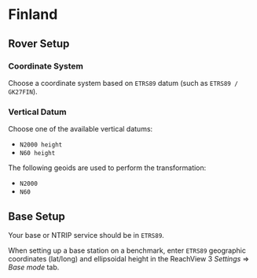 # Finland

## Rover Setup

### Coordinate System

Choose a coordinate system based on `ETRS89` datum (such as `ETRS89 / GK27FIN`).

### Vertical Datum

Choose one of the available vertical datums:
* `N2000 height`
* `N60 height`

The following geoids are used to perform the transformation:
* `N2000`
* `N60`

## Base Setup

Your base or NTRIP service should be in `ETRS89`.

When setting up a base station on a benchmark, enter `ETRS89` geographic coordinates (lat/long) and ellipsoidal height in the ReachView 3 *Settings* ⇒ *Base mode* tab.
